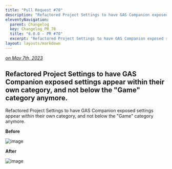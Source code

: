 ```yaml
---
title: "Pull Request #70"
description: "Refactored Project Settings to have GAS Companion exposed settings appear within their own category, and not below the \"Game\" category anymore."
eleventyNavigation:
  parent: Changelog
  key: Changelog_PR_70
  title: "6.0.0 - PR #70"
  excerpt: "Refactored Project Settings to have GAS Companion exposed settings appear within their own category, and not below the \"Game\" category anymore."
layout: layouts/markdown
---
```


*[on May 7th, 2023](https://github.com/GASCompanion/GASCompanion-Plugin/pull/70)*

## Refactored Project Settings to have GAS Companion exposed settings appear within their own category, and not below the \"Game\" category anymore.

Refactored Project Settings to have GAS Companion exposed settings appear within their own category, and not below the "Game" category anymore.

**Before**

![image](https://user-images.githubusercontent.com/113832/236677369-eac10735-f43a-4fed-a8ab-87c60192c0ce.png)

**After**

![image](https://user-images.githubusercontent.com/113832/236676651-88ac269c-adae-4f7a-9478-61bcfc7dcdb2.png)

